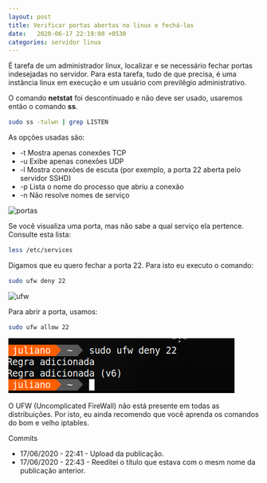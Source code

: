 ```yaml
---
layout: post
title: Verificar portas abertas no linux e fechá-las
date:   2020-06-17 22:19:00 +0530
categories: servidor linux
---
```


É tarefa de um administrador linux, localizar e se necessário fechar portas indesejadas no servidor. Para esta tarefa, tudo de que precisa, é uma instância linux em execução e um usuário com previlêgio administrativo.

O comando **netstat** foi descontinuado e não deve ser usado, usaremos então o comando **ss**. 

```bash
sudo ss -tulwn | grep LISTEN
```

As opções usadas são:

- -t Mostra apenas conexões TCP 
- -u Exibe apenas conexões UDP
- -l Mostra conexões de escuta (por exemplo, a porta 22 aberta pelo servidor SSHD)
- -p Lista o nome do processo que abriu a conexão
- -n Não resolve nomes de serviço

![portas](https://profjulianoramos.github.io/linux/blog/images/portas.png)

Se você visualiza uma porta, mas não sabe a qual serviço ela pertence. Consulte esta lista:

```bash
less /etc/services
```

Digamos que eu quero fechar a porta 22. Para isto eu executo o comando:

```bash
sudo ufw deny 22
```

![ufw](https://profjulianoramos.github.io/linux/blog/images/ufw.png)

Para abrir a porta, usamos:

```bash
sudo ufw allow 22
```

![ufwallow](/blog/images/ufw.png)

O UFW (Uncomplicated FireWall) não está presente em todas as distribuições. Por isto, eu ainda recomendo que você aprenda os comandos do bom e velho iptables.


Commits
- 17/06/2020 - 22:41 - Upload da publicação.
- 17/06/2020 - 22:43 - Reeditei o título que estava com o mesm nome da publicação anterior. 

